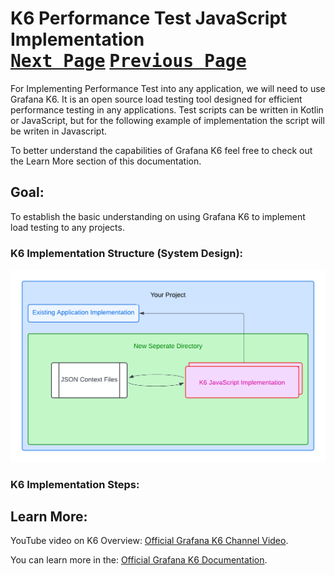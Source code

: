# K6 Performance Test JavaScript Implementation <br>[<kbd>Next Page</kbd>](../local-server/README.md) [<kbd>Previous Page</kbd>](../README.md)
For Implementing Performance Test into any application, we will need to use Grafana K6. It is an open source load testing tool designed for efficient performance testing in any applications. Test scripts can be written in Kotlin or JavaScript, but for the following example of implementation the script will be writen in Javascript. 

To better understand the capabilities of Grafana K6 feel free to check out the Learn More section of this documentation. 

## Goal:
 To establish the basic understanding on using Grafana K6 to implement load testing to any projects.

### K6 Implementation Structure (System Design):
 ![Types of Load Testing Overview](/Images/Flowcharts.png)

### K6 Implementation Steps:

## Learn More:
YouTube video on K6 Overview: [Official Grafana K6 Channel Video](https://www.youtube.com/watch?v=1mtYVDA2_iQ&t=2s).

You can learn more in the: [Official Grafana K6 Documentation](https://grafana.com/docs/k6/latest/examples/get-started-with-k6/).